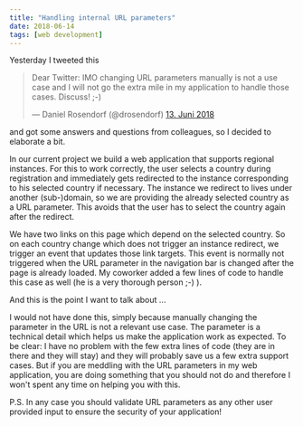 ```yaml
---
title: "Handling internal URL parameters"
date: 2018-06-14
tags: [web development]
---
```


Yesterday I tweeted this<blockquote class="twitter-tweet" data-lang="en" data-dnt="true"><p lang="en" dir="ltr">Dear Twitter: IMO changing URL parameters manually is not a use case and I will not go the extra mile in my application to handle those cases. Discuss! ;-)</p>&mdash; Daniel Rosendorf (@drosendorf) <a href="https://twitter.com/drosendorf/status/1006807933185937408?ref_src=twsrc%5Etfw">13. Juni 2018</a></blockquote>
<script async src="https://platform.twitter.com/widgets.js" charset="utf-8"></script>

and got some answers and questions from colleagues, so I decided to elaborate a bit.

In our current project we build a web application that supports regional instances. For this to work correctly, the user selects a country during registration and immediately gets redirected to the instance corresponding to his selected country if necessary. The instance we redirect to lives under another (sub-)domain, so we are providing the already selected country as a URL parameter. This avoids that the user has to select the country again after the redirect.

We have two links on this page which depend on the selected country. So on each country change which does not trigger an instance redirect, we trigger an event that updates those link targets. This event is normally not triggered when the URL parameter in the navigation bar is changed after the page is already loaded. My coworker added a few lines of code to handle this case as well (he is a very thorough person ;-) ). 

And this is the point I want to talk about ...

I would not have done this, simply because manually changing the parameter in the URL is not a relevant use case. The parameter is a technical detail which helps us make the application work as expected. To be clear: I have no problem with the few extra lines of code (they are in there and they will stay) and they will probably save us a few extra support cases. But if you are meddling with the URL parameters in my web application, you are doing something that you should not do and therefore I won't spent any time on helping you with this.

P.S. In any case you should validate URL parameters as any other user provided input to ensure the security of your application!

